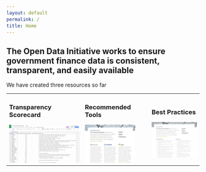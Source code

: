 ```yaml
---
layout: default
permalink: /
title: Home
---
```


## The Open Data Initiative works to ensure government finance data is consistent, transparent, and easily available

We have created three resources so far
<table cellpadding="10">
 <tr> 
      <td><h3>Transparency Scorecard</h3>
        <a href="/transparency-scorecard"><img src="/assets/img/transparency_report_icon.png" alt="ODI Transparency Scorecard"></a>
	 </td>
      <td>
        <h3>Recommended Tools</h3>
        <a href="/assets/doc/ODI_Recommended_Tools.pdf"><img src="/assets/img/tools_icon.png" alt="ODI Recommeded Tools"></a>
     </td>
      <td>
        <h3>Best Practices</h3>
        <a href="/assets/doc/ODI-Best-Practices.pdf"><img src="/assets/img/practices_icon.png" alt="ODI Best Practices"></a>
     </td>
   </tr>
